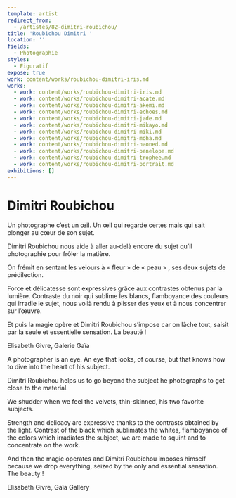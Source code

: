 ```yaml
---
template: artist
redirect_from:
  - /artistes/82-dimitri-roubichou/
title: 'Roubichou Dimitri '
location: ''
fields:
  - Photographie
styles:
  - Figuratif
expose: true
work: content/works/roubichou-dimitri-iris.md
works:
  - work: content/works/roubichou-dimitri-iris.md
  - work: content/works/roubichou-dimitri-acate.md
  - work: content/works/roubichou-dimitri-akemi.md
  - work: content/works/roubichou-dimitri-echoes.md
  - work: content/works/roubichou-dimitri-jade.md
  - work: content/works/roubichou-dimitri-mikayo.md
  - work: content/works/roubichou-dimitri-miki.md
  - work: content/works/roubichou-dimitri-moha.md
  - work: content/works/roubichou-dimitri-naoned.md
  - work: content/works/roubichou-dimitri-penelope.md
  - work: content/works/roubichou-dimitri-trophee.md
  - work: content/works/roubichou-dimitri-portrait.md
exhibitions: []
---
```


# Dimitri Roubichou

Un photographe c’est un œil. Un œil qui regarde certes mais qui sait plonger au cœur de son sujet.

Dimitri Roubichou nous aide à aller au-delà encore du sujet qu’il photographie pour frôler la matière.

On frémit en sentant les velours à « fleur » de « peau » , ses deux sujets de prédilection.

Force et délicatesse sont expressives grâce aux contrastes obtenus par la lumière. Contraste du noir qui sublime les blancs, flamboyance des couleurs qui irradie le sujet, nous voilà rendu à plisser des yeux et à nous concentrer sur l’œuvre.

Et puis la magie opère et Dimitri Roubichou s’impose car on lâche tout, saisit par la seule et essentielle sensation. La beauté !

Elisabeth Givre, Galerie Gaïa

A photographer is an eye. An eye that looks, of course, but that knows how to dive into the heart of his subject.

Dimitri Roubichou helps us to go beyond the subject he photographs to get close to the material.

We shudder when we feel the velvets, thin-skinned, his two favorite subjects.

Strength and delicacy are expressive thanks to the contrasts obtained by the light. Contrast of the black which sublimates the whites, flamboyance of the colors which irradiates the subject, we are made to squint and to concentrate on the work.

And then the magic operates and Dimitri Roubichou imposes himself because we drop everything, seized by the only and essential sensation. The beauty !

Elisabeth Givre, Gaïa Gallery

